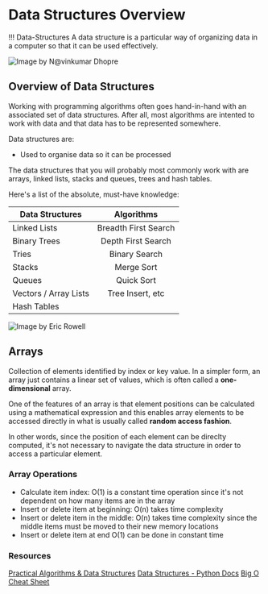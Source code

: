 # Data Structures Overview

!!! Data-Structures
    A data structure is a particular way of organizing data in a computer so that it can be used effectively.

![Image by N@vinkumar Dhopre](http://2.bp.blogspot.com/-HaT14cTrndU/Vf6FUS7z7qI/AAAAAAAAAYI/lkm_eFkowFo/s1600/data%2Bstructure.jpg)

## Overview of Data Structures

Working with programming algorithms often goes hand-in-hand with an associated set of data structures. After all, most algorithms are intented to work with data and that data has to be represented somewhere.

Data structures are:

- Used to organise data so it can be processed

The data structures that you will probably most commonly work with are arrays, linked lists, stacks and queues, trees and hash tables.

Here's a list of the absolute, must-have knowledge:

| Data Structures       | Algorithms           | 
| -------------         |:-------------:       | 
| Linked Lists          | Breadth First Search | 
| Binary Trees          | Depth First Search   | 
| Tries                 | Binary Search        | 
| Stacks                | Merge Sort           | 
| Queues                | Quick Sort           |
| Vectors / Array Lists | Tree Insert, etc     | 
| Hash Tables           |                      | 

![Image by Eric Rowell](https://s2.ax1x.com/2019/11/22/M7VTHK.png)

## Arrays

Collection of elements identified by index or key value. In a simpler form, an array just contains a linear set of values, which is often called a **one-dimensional** array.

One of the features of an array is that element positions can be calculated using a mathematical expression and this enables array elements to be accessed directly in what is usually called **random access fashion**. 

In other words, since the position of each element can be direclty computed, it's not necessary to navigate the data structure in order to access a particular element. 

### Array Operations

- Calculate item index: O(1) is a constant time operation since it's not dependent on how many items are in the array
- Insert or delete item at beginning: O(n) takes time complexity
- Insert or delete item in the middle: O(n) takes time complexity since the middle items must be moved to their new memory locations
- Insert or delete item at end O(1) can be done in constant time


### Resources

[Practical Algorithms & Data Structures](https://bradfieldcs.com/algos/recursion/dynamic-programming/)
[Data Structures - Python Docs](https://docs.python.org/3/tutorial/datastructures.html)
[Big O Cheat Sheet](https://www.bigocheatsheet.com/)